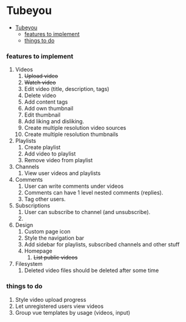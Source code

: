
# Tubeyou

- [Tubeyou](#tubeyou)
    - [features to implement](#features-to-implement)
    - [things to do](#things-to-do)


### features to implement

1. Videos
   1. ~~Upload video~~
   2. ~~Watch video~~
   3. Edit video (title, description, tags)
   4. Delete video
   5. Add content tags
   6. Add own thumbnail
   7. Edit thumbnail
   8. Add liking and disliking.
   9. Create multiple resolution video sources
   10. Create multiple resolution thumbnails
2. Playlists
   1. Create playlist
   2. Add video to playlist
   3. Remove video from playlist
3. Channels
   1. View user videos and playlists
4. Comments
   1. User can write comments under videos
   2. Comments can have 1 level nested comments (replies).
   3. Tag other users.
5. Subscriptions
   1. User can subscribe to channel (and unsubscribe).
   2. 
6. Design
   1. Custom page icon
   2. Style the navigation bar
   3. Add sidebar for playlists, subscribed channels and other stuff
   4. Homepage
      1. ~~List public videos~~
7. Filesystem
   1. Deleted video files should be deleted after some time

### things to do

1. Style video upload progress
2. Let unregistered users view videos
3. Group vue templates by usage (videos, input)